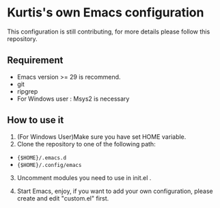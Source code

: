 # Kurtis's own Emacs configuration

This configuration is still contributing, for more details please follow this repository.

## Requirement

- Emacs version >= 29 is recommend.
- git
- ripgrep
- For Windows user : Msys2 is necessary

## How to use it

1. (For Windows User)Make sure you have set HOME variable.
2. Clone the repository to one of the following path: 

- `{$HOME}/.emacs.d`
- `{$HOME}/.config/emacs`

3. Uncomment modules you need to use in init.el .

4. Start Emacs, enjoy, if you want to add your own configuration, please create and edit "custom.el" first.
